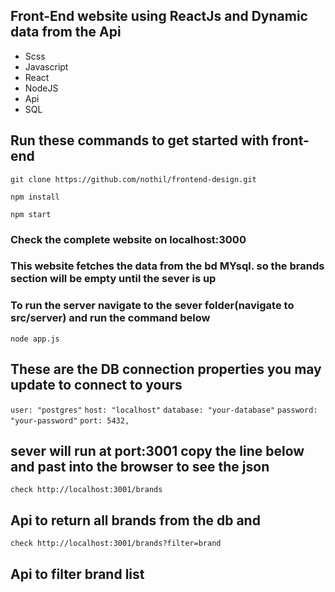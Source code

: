 ## Front-End website using ReactJs and Dynamic data from the Api

- Scss
- Javascript
- React
- NodeJS
- Api
- SQL

## Run these commands to get started with front-end

`git clone https://github.com/nothil/frontend-design.git`

`npm install`

`npm start`

### Check the complete website on localhost:3000

### This website fetches the data from the bd MYsql. so the brands section will be empty until the sever is up

### To run the server navigate to the sever folder(navigate to src/server) and run the command below

`node app.js`

## These are the DB connection properties you may update to connect to yours

`user: "postgres"`
`host: "localhost"`
`database: "your-database"`
`password: "your-password"`
`port: 5432,`

## sever will run at port:3001 copy the line below and past into the browser to see the json

`check http://localhost:3001/brands`

## Api to return all brands from the db and

`check http://localhost:3001/brands?filter=brand`

## Api to filter brand list
